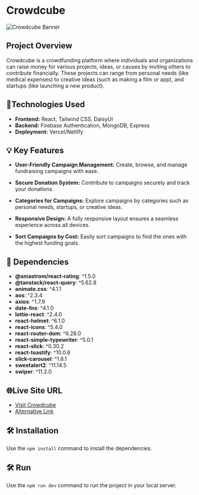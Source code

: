 # Crowdcube

![Crowdcube Banner](https://i.ibb.co.com/spLN7tqX/Screenshot-2025-01-04-135749.png) 

## Project Overview

Crowdcube is a crowdfunding platform where individuals and organizations can raise money for various projects, ideas, or causes by inviting others to contribute financially. These projects can range from personal needs (like medical expenses) to creative ideas (such as making a film or app), and startups (like launching a new product).

## 🚀Technologies Used

- **Frontend:** React, Tailwind CSS, DaisyUI
- **Backend:** Firebase Authentication, MongoDB, Express
- **Deployment:** Vercel/Netlify

## 💡 Key Features

- **User-Friendly Campaign Management:** Create, browse, and manage fundraising campaigns with ease.

- **Secure Donation System:** Contribute to campaigns securely and track your donations.

- **Categories for Campaigns:** Explore campaigns by categories such as personal needs, startups, or creative ideas.

- **Responsive Design:** A fully responsive layout ensures a seamless experience across all devices.

- **Sort Campaigns by Cost:** Easily sort campaigns to find the ones with the highest funding goals.

## 🚀 Dependencies

- **@smastrom/react-rating**: ^1.5.0
- **@tanstack/react-query**: ^5.62.8
- **animate.css**: ^4.1.1
- **aos**: ^2.3.4
- **axios**: ^1.7.9
- **date-fns**: ^4.1.0
- **lottie-react**: ^2.4.0
- **react-helmet**: ^6.1.0
- **react-icons**: ^5.4.0
- **react-router-dom**: ^6.28.0
- **react-simple-typewriter**: ^5.0.1
- **react-slick**: ^0.30.2
- **react-toastify**: ^10.0.6
- **slick-carousel**: ^1.8.1
- **sweetalert2**: ^11.14.5
- **swiper**: ^11.2.0


## 🌐Live Site URL

- [Visit Crowdcube](https://crowdcube-dc5f1.web.app/)
- [Alternative Link](https://crowdcube1.netlify.app/)

## 🛠️ Installation
Use the `npm install` command to install the dependencies.

## 🛠️ Run
Use the `npm run dev` command to run the project in your local server.


